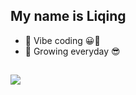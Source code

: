 ## My name is Liqing


- 🔭 Vibe coding 😀🙂
- 🌱 Growing everyday 😎
##
<img src="https://github-readme-stats.vercel.app/api?username=Liqing&&show_icons=true&title_color=5131D9&icon_color=EA301A&text_color=03071e&bg_color=9bf6ff">
